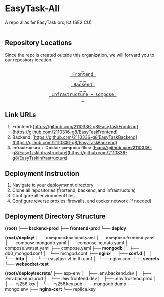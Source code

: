# EasyTask-All

A repo alias for EasyTask project (SE2 CU)
<br>
<br>

## Repository Locations

Since the repo is created outside this organization, we will forward you to our repository location.

<div align=center>

[<kbd> <br> Frontend <br> </kbd>][url1]
[<kbd> <br> Backend <br> </kbd>][url2]
[<kbd> <br> Infrastructure + Compose <br> </kbd>][url3]
  
</div>

[url1]: https://github.com/2110336-g8/EasyTaskFrontend
[url2]: https://github.com/2110336-g8/EasyTaskBackend
[url3]: https://github.com/2110336-g8/EasyTaskInfrastructure

## Link URLs

1. Frontend: [https://github.com/2110336-g8/EasyTaskFrontend](https://github.com/2110336-g8/EasyTaskFrontend)
2. Backend: [https://github.com/2110336-g8/EasyTaskBackend](https://github.com/2110336-g8/EasyTaskBackend)
3. Infrastructure + Docker compose files: [https://github.com/2110336-g8/EasyTaskInfrastructure](https://github.com/2110336-g8/EasyTaskInfrastructure)

## Deployment Instruction

1. Navigate to your deploymennt directory
2. Clone all repositories (frontend, backend, and infrastructure)
3. Configure all environment files
4. Configure reverse proxies, firewalls, and docker network (if needed)

## Deployment Directory Structure
**(root)**
├── **backend-prod**
├── **frontend-prod**
└── **deploy**

**(root)/deploy/**
├── compose.backend.yaml
├── compose.frontend.yaml
├── compose.mongodb.yaml
├── compose.netdata.yaml
├── compose.wstest.yaml
├── compose.yaml
├── **mongodb**
│   ├── db0_mongod.conf
│   └── mongod.conf
├── **nginx**
│   ├── **conf.d**
│   │   └── **http**
│   │       └── easytask.vt.in.th.conf
│   └── nginx.conf
├── **secrets**
└── **websocket-test**

**(root)/deploy/secrets/**
├── app-env
│   ├── .env.backend.dev
│   ├── .env.backend.prod
│   ├── .env.frontend.dev
│   ├── .env.frontend.prod
│   ├── rs256.key
│   └── rs256.key.pub
├── mongodb.dump
├── mongo.env
├── **nginx-cert**
└── replica.key
